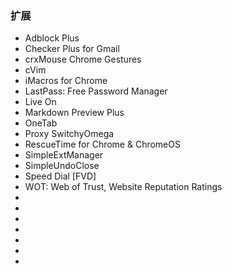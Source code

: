 ### 扩展
* Adblock Plus
* Checker Plus for Gmail
* crxMouse Chrome Gestures
* cVim
* iMacros for Chrome
* LastPass: Free Password Manager
* Live On
* Markdown Preview Plus
* OneTab
* Proxy SwitchyOmega
* RescueTime for Chrome & ChromeOS
* SimpleExtManager
* SimpleUndoClose
* Speed Dial [FVD]
* WOT: Web of Trust, Website Reputation Ratings
* 
* 
* 
* 
* 
* 
* 
